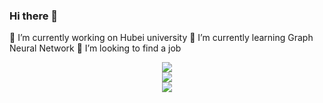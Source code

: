 ### Hi there 👋
🔭 I’m currently working on Hubei university
🌱 I’m currently learning Graph Neural Network
👯 I’m looking to find a job
<div align="center"> <img src="https://github-readme-streak-stats.herokuapp.com/?user=1161295395" /> </div>
<div align="center"> <img src="https://github-readme-stats.vercel.app/api?username=1161295395&show_icons=true&theme=tokyonight" /> </div>
<div align="center"> <img src="https://github-readme-stats.vercel.app/api/top-langs/?username=1161295395" /> </div>


<!--
**1161295395/1161295395** is a ✨ _special_ ✨ repository because its `README.md` (this file) appears on your GitHub profile.

Here are some ideas to get you started:

- 🔭 I’m currently working on ...
- 🌱 I’m currently learning ...
- 👯 I’m looking to collaborate on ...
- 🤔 I’m looking for help with ...
- 💬 Ask me about ...
- 📫 How to reach me: ...
- 😄 Pronouns: ...
- ⚡ Fun fact: ...
-->
